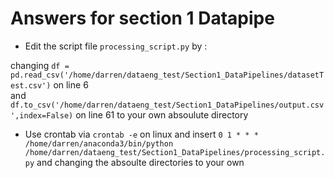 # Answers for section 1 Datapipe 

* Edit the script file `processing_script.py` by :

changing `df = pd.read_csv('/home/darren/dataeng_test/Section1_DataPipelines/datasetTest.csv')` on line 6  
and `df.to_csv('/home/darren/dataeng_test/Section1_DataPipelines/output.csv',index=False)` on line 61 to your own absoulute directory 

* Use crontab via `crontab -e` on linux and insert `0 1 * * * /home/darren/anaconda3/bin/python /home/darren/dataeng_test/Section1_DataPipelines/processing_script.py` and changing the absoulte directories to your own
